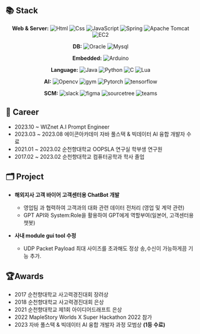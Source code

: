 ## 📚 Stack

<div align=center> 
  
**Web & Server:**
<img alt="Html" src ="https://img.shields.io/badge/HTML5-E34F26.svg?&style=flat-square&logo=HTML5&logoColor=white"/> 
<img alt="Css" src ="https://img.shields.io/badge/CSS3-1572B6.svg?&style=flat-square&logo=CSS3&logoColor=white"/>
<img alt="JavaScript" src ="https://img.shields.io/badge/JavaScript-F7DF1E.svg?&style=flat-square&logo=JavaScript&logoColor=white"/> 
<img alt="Spring" src ="https://img.shields.io/badge/Spring-6DB33F.svg?&style=flat-square&logo=Spring&logoColor=white"/> 
<img alt="Apache Tomcat" src ="https://img.shields.io/badge/Tomcat-F8DC75.svg?&style=flat-square&logo=apachetomcat&logoColor=white"/> 
<img alt="EC2" src ="https://img.shields.io/badge/Amazon EC2-FF9900.svg?&style=flat-square&logo=amazonec2&logoColor=white"/> 


**DB:**
<img alt="Oracle" src ="https://img.shields.io/badge/Oracle-F80000.svg?&style=flat-square&logo=Oracle&logoColor=white"/>
<img alt="Mysql " src="https://img.shields.io/badge/mysql-4479A1?style=flat-square&logo=mysql&logoColor=white"/> 

**Embedded:**
<img alt="Arduino" src="https://img.shields.io/badge/Arduino-00979D?style=flat-square&logo=Arduino&logoColor=white"/>

**Language:**
<img alt="Java" src ="https://img.shields.io/badge/Java-F72F1E.svg?&style=flat-square&logo=Java&logoColor=black"/> 
<img alt="Python" src ="https://img.shields.io/badge/Python-3776AB.svg?&style=flat-square&logo=Python&logoColor=white"/> 
<img alt="C" src ="https://img.shields.io/badge/C-A8B9CC.svg?&style=flat-square&logo=C&logoColor=white"/>
<img alt="Lua" src ="https://img.shields.io/badge/Lua-2C2D72.svg?&style=flat-square&logo=Lua&logoColor=white"/>

**AI:**
<img alt="Opencv" src ="https://img.shields.io/badge/opencv-5C3EE8.svg?&style=flat-square&logo=opencv&logoColor=white"/>
<img alt="gym" src ="https://img.shields.io/badge/gym-0081A5.svg?&style=flat-square&logo=openaigym&logoColor=white"/>
<img alt="Pytorch" src ="https://img.shields.io/badge/Pytorch-EE4C2C.svg?&style=flat-square&logo=Pytorch&logoColor=white"/>
<img alt="tensorflow" src ="https://img.shields.io/badge/tensorflow-FF6F00.svg?&style=flat-square&logo=tensorflow&logoColor=white"/>

**SCM:**
<img alt="slack" src ="https://img.shields.io/badge/slack-4A154B.svg?&style=flat-square&logo=slack&logoColor=white"/>
<img alt="figma" src ="https://img.shields.io/badge/figma-F24E1E.svg?&style=flat-square&logo=figma&logoColor=white"/>
<img alt="sourcetree" src ="https://img.shields.io/badge/sourcetree-0052CC.svg?&style=flat-square&logo=sourcetree&logoColor=white"/>
<img alt="teams" src ="https://img.shields.io/badge/teams-6264A7.svg?&style=flat-square&logo=sourcetree&logoColor=white"/>

</div>


## 🏢 Career
  - 2023.10 ~ WIZnet A.I Prompt Engineer
  - 2023.03 ~ 2023.08 에이콘아카데미 자바 풀스택 & 빅데이터 AI 융합 개발자 수료  
  - 2021.01 ~ 2023.02 순천향대학교 OOPSLA 연구실 학부생 연구원
  - 2017.02 ~ 2023.02 순천향대학교 컴퓨터공학과 학사 졸업


## 🗂️ Project
- **해외지사 고객 바이어 고객센터용 ChatBot 개발**
  - 영업팀 과 협력하여 고객과의 대화 관련 데이터 전처리 (영업 및 계약 관련)
  - GPT API와 System:Role을 활용하여 GPT에게 역할부여(일본어, 고객센터용 챗봇)

- **사내 module gui tool 수정**
  - UDP Packet Payload 최대 사이즈를 초과해도 정상 송,수신이 가능하게끔 기능 추가.

## 🏆Awards
  - 2017 순천향대학교 사고력경진대회 장려상
  - 2018 순천향대학교 사고력경진대회 은상
  - 2021 순천향대학교 제1회 아이디어드래프트 은상
  - 2022 MapleStory Worlds X Super Hackathon 2022 참가 
  - 2023 자바 풀스택 & 빅데이터 AI 융합 개발자 과정 모범상 **(1등 수료)**
